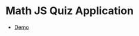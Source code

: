 # Math JS Quiz Application

<ul>
<li><a href="https://manjunath5496.github.io/math-quiz/index.html">Demo</a></li>
</ul>

